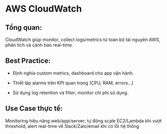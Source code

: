 # AWS CloudWatch

## Tổng quan:

CloudWatch giúp monitor, collect logs/metrics từ toàn bộ tài nguyên AWS, phân tích và cảnh báo real-time.

## Best Practice:

- Định nghĩa custom metrics, dashboard cho app vận hành.

- Thiết lập alarms trên KPI quan trọng (CPU, RAM, errors...)

- Sử dụng log retention và filter; monitor chi phí sử dụng.

## Use Case thực tế:

Monitoring hiệu năng web/app/server; tự động scale EC2/Lambda khi vượt threshold; alert real-time về Slack/Zalo/email khi có lỗi hệ thống
